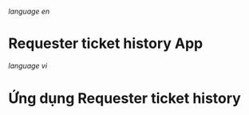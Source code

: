 ###### language en

# Requester ticket history App


###### language vi

# Ứng dụng Requester ticket history


